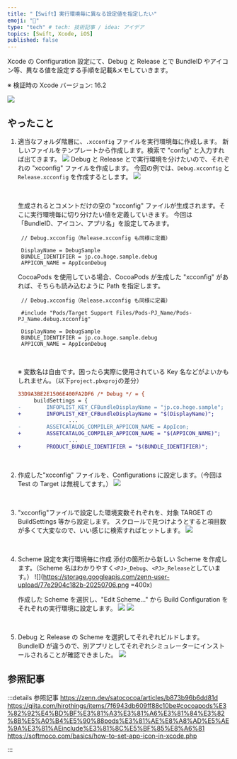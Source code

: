 ```yaml
---
title: "【Swift】実行環境毎に異なる設定値を指定したい"
emoji: "🍣"
type: "tech" # tech: 技術記事 / idea: アイデア
topics: [Swift, Xcode, iOS]
published: false
---
```


Xcode の Configuration 設定にて、Debug と Release とで BundleID やアイコン等、異なる値を設定する手順を記載&メモしていきます。

※ 検証時の Xcode バージョン: 16.2

![](https://storage.googleapis.com/zenn-user-upload/dd3fb72aa2b3-20250703.png)

## やったこと

1. 適当なフォルダ階層に、`.xcconfig` ファイルを実行環境毎に作成します。
   新しいファイルをテンプレートから作成します。検索で "config" と入力すれば出てきます。
   ![](https://storage.googleapis.com/zenn-user-upload/7a444c84d839-20250703.png)
   Debug と Release とで実行環境を分けたいので、それぞれの "xcconfig" ファイルを作成します。
   今回の例では、`Debug.xcconfig` と `Release.xcconfig` を作成するとします。
   ![](https://storage.googleapis.com/zenn-user-upload/c43c2c7247b1-20250703.png)

   <br>

   生成されるとコメントだけの空の "xcconfig" ファイルが生成されます。そこに実行環境毎に切り分けたい値を定義していきます。
   今回は 「BundleID、アイコン、アプリ名」を設定してみます。

   ```xcconfig
    // Debug.xcconfig（Release.xcconfig も同様に定義）

    DisplayName = DebugSample
    BUNDLE_IDENTIFIER = jp.co.hoge.sample.debug
    APPICON_NAME = AppIconDebug
   ```

   CocoaPods を使用している場合、CocoaPods が生成した "xcconfig" があれば、そちらも読み込むように Path を指定します。

   ```xcconfig Debug.xcconfig
    // Debug.xcconfig（Release.xcconfig も同様に定義）

    #include "Pods/Target Support Files/Pods-PJ_Name/Pods-PJ_Name.debug.xcconfig"

    DisplayName = DebugSample
    BUNDLE_IDENTIFIER = jp.co.hoge.sample.debug
    APPICON_NAME = AppIconDebug
   ```

   <br>

   ※ 変数名は自由です。困ったら実際に使用されている Key 名などがよいかもしれません。（以下`project.pbxproj`の差分）

   ```diff pbxproj
   33D9A3BE2E1506E400FA2DF6 /* Debug */ = {
        buildSettings = {
   -		INFOPLIST_KEY_CFBundleDisplayName = "jp.co.hoge.sample";
   +		INFOPLIST_KEY_CFBundleDisplayName = "$(DisplayName)";
                   ...
   -		ASSETCATALOG_COMPILER_APPICON_NAME = AppIcon;
   +		ASSETCATALOG_COMPILER_APPICON_NAME = "$(APPICON_NAME)";
                   ...
   +		PRODUCT_BUNDLE_IDENTIFIER = "$(BUNDLE_IDENTIFIER)";
   ```

   <br>

2. 作成した"xcconfig" ファイルを、Configurations に設定します。（今回は Test の Target は無視してます。）
   ![](https://storage.googleapis.com/zenn-user-upload/68308bc1f0b6-20250703.png)

   <br>

3. "xcconfig"ファイルで設定した環境変数それぞれを、対象 TARGET の BuildSettings 等から設定します。
   スクロールで見つけようとすると項目数が多くて大変なので、いい感じに検索すればヒットします。
   ![](https://storage.googleapis.com/zenn-user-upload/15fc4ea2c09c-20250706.png)

   <br>

4. Scheme 設定を実行環境毎に作成
   添付の箇所から新しい Scheme を作成します。（Scheme 名はわかりやすく`<PJ>_Debug`、`<PJ>_Release`としています。）
   ![](https://storage.googleapis.com/zenn-user-upload/77e2904c182b-20250706.png =400x)

   作成した Scheme を選択し、"Edit Scheme..." から Build Configuration をそれぞれの実行環境に設定します。
   ![](https://storage.googleapis.com/zenn-user-upload/56e61d1d3f2f-20250706.png)
   ![](https://storage.googleapis.com/zenn-user-upload/c5f990518199-20250706.png)

    <br>

5. Debug と Release の Scheme を選択してそれぞれビルドします。
   BundleID が違うので、別アプリとしてそれぞれシミュレーターにインストールされることが確認できました。
   ![](https://storage.googleapis.com/zenn-user-upload/3962471f0fc9-20250706.png)

## 参照記事

:::details 参照記事
https://zenn.dev/satococoa/articles/b873b96b6dd81d
https://qiita.com/hirothings/items/7f6943db609ff88c10be#cocoapods%E3%82%92%E4%BD%BF%E3%81%A3%E3%81%A6%E3%81%84%E3%82%8B%E5%A0%B4%E5%90%88pods%E3%81%AE%E8%A8%AD%E5%AE%9A%E3%81%AEinclude%E3%81%8C%E5%BF%85%E8%A6%81
https://softmoco.com/basics/how-to-set-app-icon-in-xcode.php

:::
